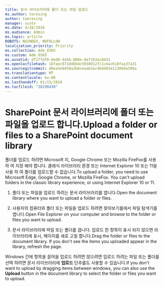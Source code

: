 ```yaml
---
title: 문서 라이브러리에 폴더 또는 파일 업로드
ms.author: toresing
author: tomresing
manager: scotv
ms.date: 4/26/2018
ms.audience: Admin
ms.topic: article
ROBOTS: NOINDEX, NOFOLLOW
localization_priority: Priority
ms.collection: Adm_O365
ms.custom: Adm_O365
ms.assetid: df1ffdf0-8e08-4a56-880e-8ef162ec8431
ms.openlocfilehash: 1bfaec871ddbb4c56500127c1c4ac610faa37a31
ms.sourcegitcommit: d6ea5e9458a2b8ceaab3ac4bd483e1130b9a398a
ms.translationtype: MT
ms.contentlocale: ko-KR
ms.lasthandoff: 01/15/2019
ms.locfileid: "28298430"
---
```

# <a name="upload-a-folder-or-files-to-a-sharepoint-document-library"></a><span data-ttu-id="a7497-102">SharePoint 문서 라이브러리에 폴더 또는 파일을 업로드 합니다.</span><span class="sxs-lookup"><span data-stu-id="a7497-102">Upload a folder or files to a SharePoint document library</span></span>

<span data-ttu-id="a7497-p101">폴더를 업로드 하려면 Microsoft 지, Google Chrome 또는 Mozilla FireFox를 사용 하 여 지정 해야 합니다. 클래식 라이브러리 환경 또는 Internet Explorer 10 또는 11을 사용 하 여 폴더를 업로드할 수 없습니다.</span><span class="sxs-lookup"><span data-stu-id="a7497-p101">To upload a folder, you need to use Microsoft Edge, Google Chrome, or Mozilla FireFox. You can't upload folders in the classic library experience, or using Internet Explorer 10 or 11.</span></span>
  
1. <span data-ttu-id="a7497-105">폴더 또는 파일을 업로드 하려는 문서 라이브러리를 엽니다.</span><span class="sxs-lookup"><span data-stu-id="a7497-105">Open the document library where you want to upload a folder or files.</span></span>
    
2. <span data-ttu-id="a7497-106">사용자의 컴퓨터와 폴더 또는 파일을 업로드 하려면 찾아보기를에서 파일 탐색기를 엽니다.</span><span class="sxs-lookup"><span data-stu-id="a7497-106">Open File Explorer on your computer and browse to the folder or files you want to upload.</span></span>
    
3. <span data-ttu-id="a7497-p102">문서 라이브러리에 파일 또는 폴더를 끕니다. 업로드 한 항목이 표시 되지 않으면 라이브러리에 표시, 페이지를 새로 고칠 합니다.</span><span class="sxs-lookup"><span data-stu-id="a7497-p102">Drag the folder or files to the document library. If you don't see the items you uploaded appear in the library, refresh the page.</span></span> 
    
<span data-ttu-id="a7497-109">Windows 간에 항목을 끌어을 업로드 하려면 않으려면 업로드 하려는 파일 또는 폴더를 선택 하려면 문서 라이브러리에 **업로드** 단추를도 사용할 수 있습니다.</span><span class="sxs-lookup"><span data-stu-id="a7497-109">If you don't want to upload by dragging items between windows, you can also use the **Upload** button in the document library to select the folder or files you want to upload.</span></span> 
  

